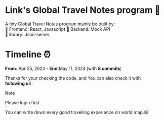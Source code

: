 # Link's Global Travel Notes program 🍕

A tiny Global Travel Notes program mainly be built by:  
🍔 Frontend: React, Javascript
🍟 Backend: Mock API  
🌭 library: Json-server

# Timeline ⏰

**From**: Apr 25, 2024 - **End**:May 11, 2024 (with **8 commits**)

Thanks for your checking the code, and You can also check it with **following url**:  

> [!NOTE]
> Please login first

You can write down every good travelling experience on world map.😃
